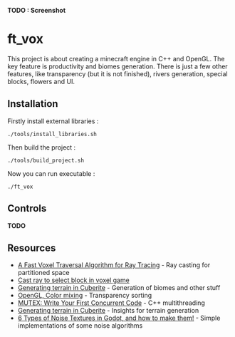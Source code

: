 **TODO : Screenshot**

# ft_vox

This project is about creating a minecraft engine in C++ and OpenGL.
The key feature is productivity and biomes generation.
There is just a few other features, like transparency (but it is not finished), rivers generation,
special blocks, flowers and UI.   

## Installation

Firstly install external libraries : 
```
./tools/install_libraries.sh
```

Then build the project :
```
./tools/build_project.sh
```

Now you can run executable :
```
./ft_vox
```

## Controls

**TODO**

## Resources

* [A Fast Voxel Traversal Algorithm for Ray Tracing](http://www.cse.yorku.ca/~amana/research/grid.pdf) - Ray casting for partitioned space
* [Cast ray to select block in voxel game](https://gamedev.stackexchange.com/questions/47362/cast-ray-to-select-block-in-voxel-game) 
* [Generating terrain in Cuberite](http://mc-server.xoft.cz/docs/Generator.html) - Generation of biomes and other stuff
* [OpenGL, Color mixing](https://habr.com/ru/post/343096/) - Transparency sorting
* [MUTEX: Write Your First Concurrent Code](https://medium.com/swlh/c-mutex-write-your-first-concurrent-code-69ac8b332288) - C++ multithreading
* [Generating terrain in Cuberite](http://mc-server.xoft.cz/docs/Generator.html) - Insights for terrain generation
* [6 Types of Noise Textures in Godot, and how to make them!](https://www.youtube.com/watch?v=ybbJz6C9YYA) - Simple implementations of some noise algorithms 